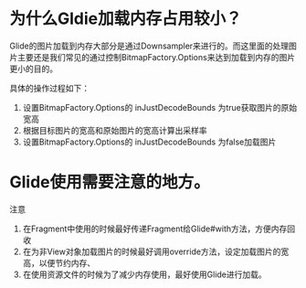 # 为什么Gldie加载内存占用较小？

Glide的图片加载到内存大部分是通过Downsampler来进行的。而这里面的处理图片主要还是我们常见的通过控制BitmapFactory.Options来达到加载到内存的图片更小的目的。

具体的操作过程如下：

1. 设置BitmapFactory.Options的  inJustDecodeBounds 为true获取图片的原始宽高
2. 根据目标图片的宽高和原始图片的宽高计算出采样率
3. 设置BitmapFactory.Options的  inJustDecodeBounds 为false加载图片

# Glide使用需要注意的地方。

注意

1. 在Fragment中使用的时候最好传递Fragment给Glide#with方法，方便内存回收
2. 在为非View对象加载图片的时候最好调用override方法，设定加载图片的宽高，以便节约内存、
3. 在使用资源文件的时候为了减少内存使用，最好使用Glide进行加载。

